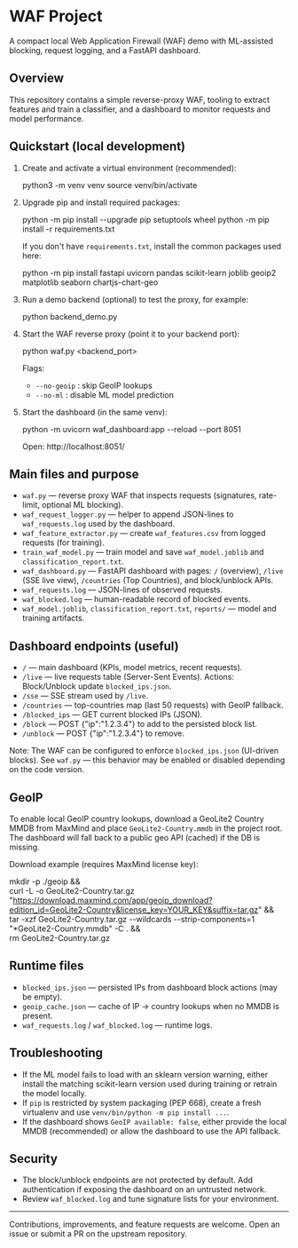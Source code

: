 # WAF Project

A compact local Web Application Firewall (WAF) demo with ML-assisted blocking, request logging, and a FastAPI dashboard.

## Overview
This repository contains a simple reverse-proxy WAF, tooling to extract features and train a classifier, and a dashboard to monitor requests and model performance.

## Quickstart (local development)
1. Create and activate a virtual environment (recommended):

   python3 -m venv venv
   source venv/bin/activate

2. Upgrade pip and install required packages:

   python -m pip install --upgrade pip setuptools wheel
   python -m pip install -r requirements.txt

   If you don't have `requirements.txt`, install the common packages used here:

   python -m pip install fastapi uvicorn pandas scikit-learn joblib geoip2 matplotlib seaborn chartjs-chart-geo

3. Run a demo backend (optional) to test the proxy, for example:

   python backend_demo.py

4. Start the WAF reverse proxy (point it to your backend port):

   python waf.py <backend_port>

   Flags:
   - `--no-geoip`  : skip GeoIP lookups
   - `--no-ml`     : disable ML model prediction

5. Start the dashboard (in the same venv):

   python -m uvicorn waf_dashboard:app --reload --port 8051

   Open: http://localhost:8051/

## Main files and purpose
- `waf.py` — reverse proxy WAF that inspects requests (signatures, rate-limit, optional ML blocking).
- `waf_request_logger.py` — helper to append JSON-lines to `waf_requests.log` used by the dashboard.
- `waf_feature_extractor.py` — create `waf_features.csv` from logged requests (for training).
- `train_waf_model.py` — train model and save `waf_model.joblib` and `classification_report.txt`.
- `waf_dashboard.py` — FastAPI dashboard with pages: `/` (overview), `/live` (SSE live view), `/countries` (Top Countries), and block/unblock APIs.
- `waf_requests.log` — JSON-lines of observed requests.
- `waf_blocked.log` — human-readable record of blocked events.
- `waf_model.joblib`, `classification_report.txt`, `reports/` — model and training artifacts.

## Dashboard endpoints (useful)
- `/` — main dashboard (KPIs, model metrics, recent requests).
- `/live` — live requests table (Server-Sent Events). Actions: Block/Unblock update `blocked_ips.json`.
- `/sse` — SSE stream used by `/live`.
- `/countries` — top-countries map (last 50 requests) with GeoIP fallback.
- `/blocked_ips` — GET current blocked IPs (JSON).
- `/block` — POST {"ip":"1.2.3.4"} to add to the persisted block list.
- `/unblock` — POST {"ip":"1.2.3.4"} to remove.

Note: The WAF can be configured to enforce `blocked_ips.json` (UI-driven blocks). See `waf.py` — this behavior may be enabled or disabled depending on the code version.

## GeoIP
To enable local GeoIP country lookups, download a GeoLite2 Country MMDB from MaxMind and place `GeoLite2-Country.mmdb` in the project root. The dashboard will fall back to a public geo API (cached) if the DB is missing.

Download example (requires MaxMind license key):

  mkdir -p ./geoip && \
  curl -L -o GeoLite2-Country.tar.gz "https://download.maxmind.com/app/geoip_download?edition_id=GeoLite2-Country&license_key=YOUR_KEY&suffix=tar.gz" && \
  tar -xzf GeoLite2-Country.tar.gz --wildcards --strip-components=1 "*GeoLite2-Country.mmdb" -C . && \
  rm GeoLite2-Country.tar.gz

## Runtime files
- `blocked_ips.json` — persisted IPs from dashboard block actions (may be empty).
- `geoip_cache.json` — cache of IP -> country lookups when no MMDB is present.
- `waf_requests.log` / `waf_blocked.log` — runtime logs.

## Troubleshooting
- If the ML model fails to load with an sklearn version warning, either install the matching scikit-learn version used during training or retrain the model locally.
- If `pip` is restricted by system packaging (PEP 668), create a fresh virtualenv and use `venv/bin/python -m pip install ...`.
- If the dashboard shows `GeoIP available: false`, either provide the local MMDB (recommended) or allow the dashboard to use the API fallback.

## Security
- The block/unblock endpoints are not protected by default. Add authentication if exposing the dashboard on an untrusted network.
- Review `waf_blocked.log` and tune signature lists for your environment.

---
Contributions, improvements, and feature requests are welcome. Open an issue or submit a PR on the upstream repository.
